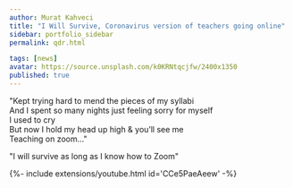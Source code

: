 ```yaml
---
author: Murat Kahveci
title: "I Will Survive, Coronavirus version of teachers going online"
sidebar: portfolio_sidebar
permalink: qdr.html

tags: [news]
avatar: https://source.unsplash.com/k0KRNtqcjfw/2400x1350
published: true 
---
```


"Kept trying hard to mend the pieces of my syllabi <br>
And I spent so many nights just feeling sorry for myself <br>
I used to cry <br>
But now I hold my head up high & you’ll see me <br>
Teaching on zoom..." 

"I will survive as long as I know how to Zoom" 

<!--more-->

{%- include extensions/youtube.html id='CCe5PaeAeew' -%}